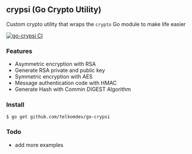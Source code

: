 ## crypsi (Go Crypto Utility)

Custom crypto utility that wraps the `crypto` Go module to make life easier

[![go-crypsi CI](https://github.com/telkomdev/go-crypsi/actions/workflows/ci.yml/badge.svg)](https://github.com/telkomdev/go-crypsi/actions/workflows/ci.yml)

### Features
- Asymmetric encryption with RSA
- Generate RSA private and public key
- Symmetric encryption with AES
- Message authentication code with HMAC
- Generate Hash with Commin DIGEST Algorithm

### Install
```shell
$ go get github.com/telkomdev/go-crypsi
```

### Todo

- add more examples